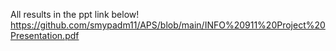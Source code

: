 All results in the ppt link below!
https://github.com/smypadm11/APS/blob/main/INFO%20911%20Project%20Presentation.pdf
